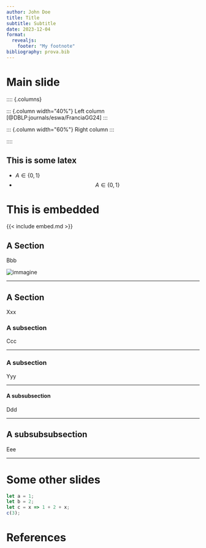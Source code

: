 ```yaml
---
author: John Doe
title: Title
subtitle: Subtitle
date: 2023-12-04
format:
  revealjs: 
    footer: "My footnote"
bibliography: prova.bib
---
```


# Main slide

:::: {.columns}

::: {.column width="40%"}
Left column
[@DBLP:journals/eswa/FranciaGG24]
:::

::: {.column width="60%"}
Right column
:::

::::

## This is some latex

- $A \in \{0, 1\}$
- $$A \in \{0, 1\}$$

# This is embedded

{{< include embed.md >}}

## A Section

Bbb

![immagine](https://github.com/w4bo/img-dump/assets/18005592/edb97112-e9bb-45f8-8f2c-3121ebd80b7d)


---

## A Section

Xxx

### A subsection

Ccc

---

### A subsection

Yyy

---

#### A subsubsection

Ddd

---

## A subsubsubsection

Eee

---

# Some other slides


```js
let a = 1;
let b = 2;
let c = x => 1 + 2 + x;
c(3);
```

# References